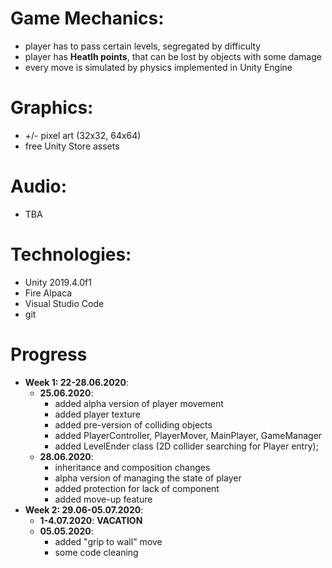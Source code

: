 # Game Mechanics:
* player has to pass certain levels, segregated by difficulty
* player has **Heatlh points**, that can be lost by objects with some damage
* every move is simulated by physics implemented in Unity Engine
# Graphics:
* +/- pixel art (32x32, 64x64)
* free Unity Store assets
# Audio:
* TBA
# Technologies:
* Unity 2019.4.0f1
* Fire Alpaca
* Visual Studio Code
* git
    
# Progress
* **Week 1: 22-28.06.2020**:
    * **25.06.2020**:
        * added alpha version of player movement
        * added player texture
        * added pre-version of colliding objects
        * added PlayerController, PlayerMover, MainPlayer, GameManager
        * added LevelEnder class (2D collider searching for Player entry);
    * **28.06.2020**:
        * inheritance and composition changes
        * alpha version of managing the state of player
        * added protection for lack of component
        * added move-up feature
* **Week 2: 29.06-05.07.2020**:
    * **1-4.07.2020**:
        **VACATION**
    * **05.05.2020**:
        * added "grip to wall" move
        * some code cleaning

